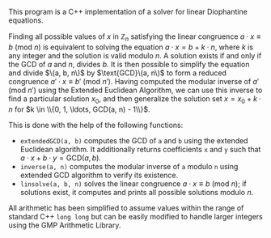 This program is a C++ implementation of a solver for linear Diophantine equations.

Finding all possible values of $x$ in $\mathbb{Z}_n$ satisfying the linear congruence $a \cdot x \equiv b \ (\text{mod} \ n)$ is equivalent to solving the equation $a \cdot x = b + k \cdot n$, where $k$ is any integer and the solution is valid modulo $n$. A solution exists if and only if the GCD of $a$ and $n$, divides $b$. It is then possible to simplify the equation and divide $\(a, b, n\)$ by $\text{GCD}\(a, n\)$ to form a reduced congruence $a' \cdot x \equiv b' \ (\text{mod} \ n')$. Having computed the modular inverse of $a' (\text{mod} \ n')$ using the Extended Euclidean Algorithm, we can use this inverse to find a particular solution $x_0$, and then generalize the solution set $x = x_0 + k \cdot n$ for $k \in \\{0, 1, \ldots, GCD(a, n) - 1\\}$.

This is done with the help of the following functions: 
* `extendedGCD(a, b)` computes the GCD of `a` and `b` using the extended Euclidean algorithm. It additionally returns coefficients `x` and `y` such that $a \cdot x + b \cdot y = \text{GCD}(a, b)$.
* `inverse(a, n)` computes the modular inverse of `a` modulo `n` using extended GCD algorithm to verify its existence.
* `linsolve(a, b, n)` solves the linear congruence $a \cdot x \equiv b \ (\text{mod} \ n)$; if solutions exist, it computes and prints all possible solutions modulo $n$.

All arithmetic has been simplified to assume values within the range of standard C++ `long long` but can be easily modified to handle larger integers using the GMP Arithmetic Library.
